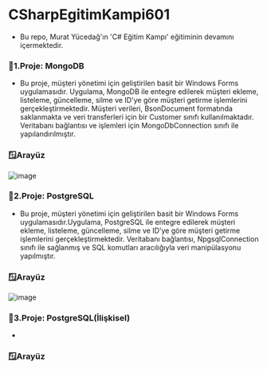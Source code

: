 # CSharpEgitimKampi601
* Bu repo, Murat Yücedağ'ın 'C# Eğitim Kampı' eğitiminin devamını içermektedir.
### 🔎1.Proje: MongoDB
* Bu proje, müşteri yönetimi için geliştirilen basit bir Windows Forms uygulamasıdır. Uygulama, MongoDB ile entegre edilerek müşteri ekleme, listeleme, güncelleme, silme ve ID'ye göre müşteri getirme işlemlerini gerçekleştirmektedir. Müşteri verileri, BsonDocument formatında saklanmakta ve veri transferleri için bir Customer sınıfı kullanılmaktadır. Veritabanı bağlantısı ve işlemleri için MongoDbConnection sınıfı ile yapılandırılmıştır.
### 🪟Arayüz
![image](https://github.com/user-attachments/assets/d3db1e1f-f303-4368-8530-8eb9523a15ca)
### 🔎2.Proje: PostgreSQL
* Bu proje, müşteri yönetimi için geliştirilen basit bir Windows Forms uygulamasıdır.Uygulama, PostgreSQL ile entegre edilerek müşteri ekleme, listeleme, güncelleme, silme ve ID'ye göre müşteri getirme işlemlerini gerçekleştirmektedir. Veritabanı bağlantısı, NpgsqlConnection sınıfı ile sağlanmış ve SQL komutları aracılığıyla veri manipülasyonu yapılmıştır.
### 🪟Arayüz
![image](https://github.com/user-attachments/assets/db4caa28-dfec-4533-b887-34a09818b204)
### 🔎3.Proje: PostgreSQL(İlişkisel)
* 
### 🪟Arayüz
